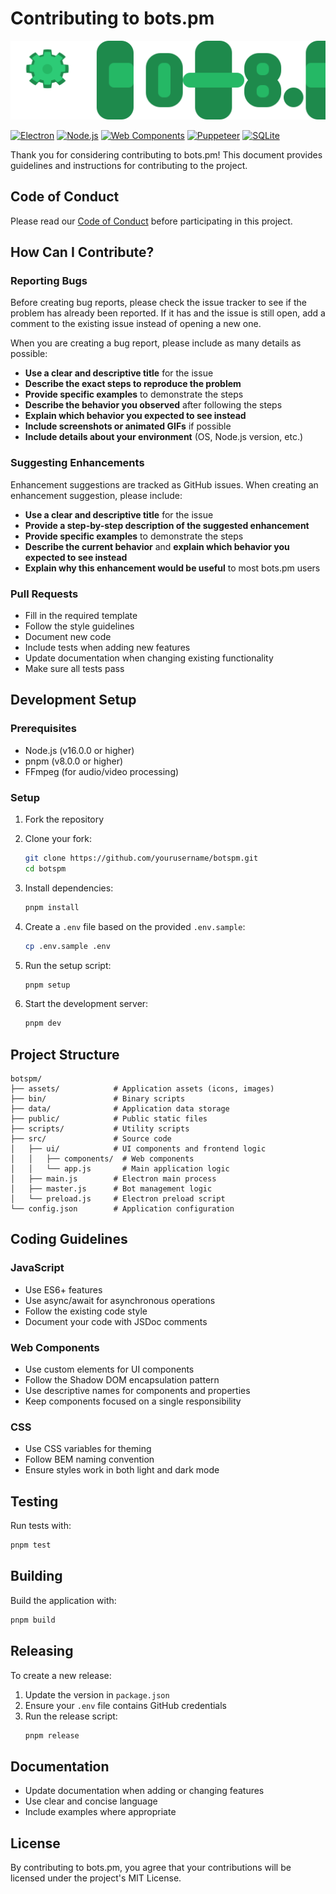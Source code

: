 # Contributing to bots.pm

![bots.pm Logo](assets/logo.svg)

[![Electron](https://img.shields.io/badge/Electron-47848F?logo=electron&logoColor=fff&style=for-the-badge)](https://www.electronjs.org/)
[![Node.js](https://img.shields.io/badge/Node.js-339933?logo=nodedotjs&logoColor=fff&style=for-the-badge)](https://nodejs.org/)
[![Web Components](https://img.shields.io/badge/Web%20Components-29ABE2?logo=webcomponents.org&logoColor=fff&style=for-the-badge)](https://www.webcomponents.org/)
[![Puppeteer](https://img.shields.io/badge/Puppeteer-40B5A4?logo=puppeteer&logoColor=fff&style=for-the-badge)](https://pptr.dev/)
[![SQLite](https://img.shields.io/badge/SQLite-003B57?logo=sqlite&logoColor=fff&style=for-the-badge)](https://www.sqlite.org/)

Thank you for considering contributing to bots.pm! This document provides guidelines and instructions for contributing to the project.

## Code of Conduct

Please read our [Code of Conduct](CODE_OF_CONDUCT.md) before participating in this project.

## How Can I Contribute?

### Reporting Bugs

Before creating bug reports, please check the issue tracker to see if the problem has already been reported. If it has and the issue is still open, add a comment to the existing issue instead of opening a new one.

When you are creating a bug report, please include as many details as possible:

- **Use a clear and descriptive title** for the issue
- **Describe the exact steps to reproduce the problem**
- **Provide specific examples** to demonstrate the steps
- **Describe the behavior you observed** after following the steps
- **Explain which behavior you expected to see instead**
- **Include screenshots or animated GIFs** if possible
- **Include details about your environment** (OS, Node.js version, etc.)

### Suggesting Enhancements

Enhancement suggestions are tracked as GitHub issues. When creating an enhancement suggestion, please include:

- **Use a clear and descriptive title** for the issue
- **Provide a step-by-step description of the suggested enhancement**
- **Provide specific examples** to demonstrate the steps
- **Describe the current behavior** and **explain which behavior you expected to see instead**
- **Explain why this enhancement would be useful** to most bots.pm users

### Pull Requests

- Fill in the required template
- Follow the style guidelines
- Document new code
- Include tests when adding new features
- Update documentation when changing existing functionality
- Make sure all tests pass

## Development Setup

### Prerequisites

- Node.js (v16.0.0 or higher)
- pnpm (v8.0.0 or higher)
- FFmpeg (for audio/video processing)

### Setup

1. Fork the repository
2. Clone your fork:
   ```bash
   git clone https://github.com/yourusername/botspm.git
   cd botspm
   ```

3. Install dependencies:
   ```bash
   pnpm install
   ```

4. Create a `.env` file based on the provided `.env.sample`:
   ```bash
   cp .env.sample .env
   ```

5. Run the setup script:
   ```bash
   pnpm setup
   ```

6. Start the development server:
   ```bash
   pnpm dev
   ```

## Project Structure

```
botspm/
├── assets/            # Application assets (icons, images)
├── bin/               # Binary scripts
├── data/              # Application data storage
├── public/            # Public static files
├── scripts/           # Utility scripts
├── src/               # Source code
│   ├── ui/            # UI components and frontend logic
│   │   ├── components/  # Web components
│   │   └── app.js       # Main application logic
│   ├── main.js        # Electron main process
│   ├── master.js      # Bot management logic
│   └── preload.js     # Electron preload script
└── config.json        # Application configuration
```

## Coding Guidelines

### JavaScript

- Use ES6+ features
- Use async/await for asynchronous operations
- Follow the existing code style
- Document your code with JSDoc comments

### Web Components

- Use custom elements for UI components
- Follow the Shadow DOM encapsulation pattern
- Use descriptive names for components and properties
- Keep components focused on a single responsibility

### CSS

- Use CSS variables for theming
- Follow BEM naming convention
- Ensure styles work in both light and dark mode

## Testing

Run tests with:

```bash
pnpm test
```

## Building

Build the application with:

```bash
pnpm build
```

## Releasing

To create a new release:

1. Update the version in `package.json`
2. Ensure your `.env` file contains GitHub credentials
3. Run the release script:
   ```bash
   pnpm release
   ```

## Documentation

- Update documentation when adding or changing features
- Use clear and concise language
- Include examples where appropriate

## License

By contributing to bots.pm, you agree that your contributions will be licensed under the project's MIT License.